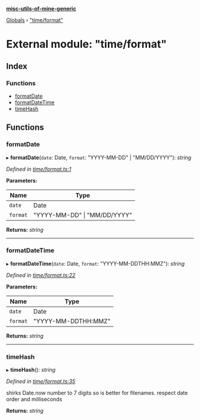 **[misc-utils-of-mine-generic](../README.md)**

[Globals](../globals.md) › ["time/format"](_time_format_.md)

# External module: "time/format"

## Index

### Functions

* [formatDate](_time_format_.md#formatdate)
* [formatDateTime](_time_format_.md#formatdatetime)
* [timeHash](_time_format_.md#timehash)

## Functions

###  formatDate

▸ **formatDate**(`date`: Date, `format`: "YYYY-MM-DD" | "MM/DD/YYYY"): *string*

*Defined in [time/format.ts:1](https://github.com/cancerberoSgx/misc-utils-of-mine/blob/2aecb20/misc-utils-of-mine-generic/src/time/format.ts#L1)*

**Parameters:**

Name | Type |
------ | ------ |
`date` | Date |
`format` | "YYYY-MM-DD" \| "MM/DD/YYYY" |

**Returns:** *string*

___

###  formatDateTime

▸ **formatDateTime**(`date`: Date, `format`: "YYYY-MM-DDTHH:MMZ"): *string*

*Defined in [time/format.ts:22](https://github.com/cancerberoSgx/misc-utils-of-mine/blob/2aecb20/misc-utils-of-mine-generic/src/time/format.ts#L22)*

**Parameters:**

Name | Type |
------ | ------ |
`date` | Date |
`format` | "YYYY-MM-DDTHH:MMZ" |

**Returns:** *string*

___

###  timeHash

▸ **timeHash**(): *string*

*Defined in [time/format.ts:35](https://github.com/cancerberoSgx/misc-utils-of-mine/blob/2aecb20/misc-utils-of-mine-generic/src/time/format.ts#L35)*

shirks Date.now number to 7 digits so is better for filenames. respect date order and  milliseconds

**Returns:** *string*